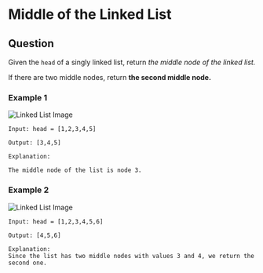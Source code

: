 # Middle of the Linked List

## Question

Given the ```head``` of a singly linked list, return *the middle node of the linked list.*

If there are two middle nodes, return **the second middle node.**

### Example 1

![Linked List Image](https://assets.leetcode.com/uploads/2021/07/23/lc-midlist1.jpg)

```text
Input: head = [1,2,3,4,5]

Output: [3,4,5]

Explanation: 

The middle node of the list is node 3.
```

### Example 2

![Linked List Image](https://assets.leetcode.com/uploads/2021/07/23/lc-midlist2.jpg)

```text
Input: head = [1,2,3,4,5,6]

Output: [4,5,6]

Explanation: 
Since the list has two middle nodes with values 3 and 4, we return the second one.
```
